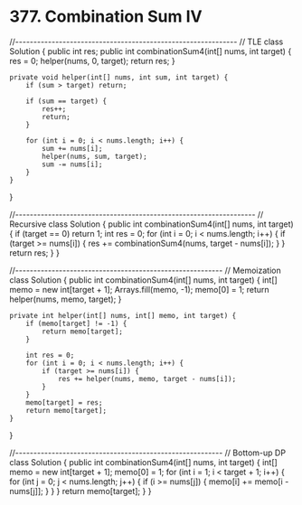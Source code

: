 # 377. Combination Sum IV

//------------------------------------------------------------- // TLE class Solution { public int res; public int combinationSum4\(int\[\] nums, int target\) { res = 0; helper\(nums, 0, target\); return res; }

```text
private void helper(int[] nums, int sum, int target) {
    if (sum > target) return;

    if (sum == target) {
        res++;
        return;
    }

    for (int i = 0; i < nums.length; i++) {
        sum += nums[i];
        helper(nums, sum, target);
        sum -= nums[i];
    }
}
```

}

//------------------------------------------------------------------ // Recursive class Solution { public int combinationSum4\(int\[\] nums, int target\) { if \(target == 0\) return 1; int res = 0; for \(int i = 0; i &lt; nums.length; i++\) { if \(target &gt;= nums\[i\]\) { res += combinationSum4\(nums, target - nums\[i\]\); } } return res; } }

//--------------------------------------------------------- // Memoization class Solution { public int combinationSum4\(int\[\] nums, int target\) { int\[\] memo = new int\[target + 1\]; Arrays.fill\(memo, -1\); memo\[0\] = 1; return helper\(nums, memo, target\); }

```text
private int helper(int[] nums, int[] memo, int target) {
    if (memo[target] != -1) {
        return memo[target];
    }

    int res = 0;
    for (int i = 0; i < nums.length; i++) {
        if (target >= nums[i]) {
            res += helper(nums, memo, target - nums[i]);
        }
    }
    memo[target] = res;
    return memo[target];
}
```

}

//--------------------------------------------------------- // Bottom-up DP class Solution { public int combinationSum4\(int\[\] nums, int target\) { int\[\] memo = new int\[target + 1\]; memo\[0\] = 1; for \(int i = 1; i &lt; target + 1; i++\) { for \(int j = 0; j &lt; nums.length; j++\) { if \(i &gt;= nums\[j\]\) { memo\[i\] += memo\[i - nums\[j\]\]; } } } return memo\[target\]; } }

